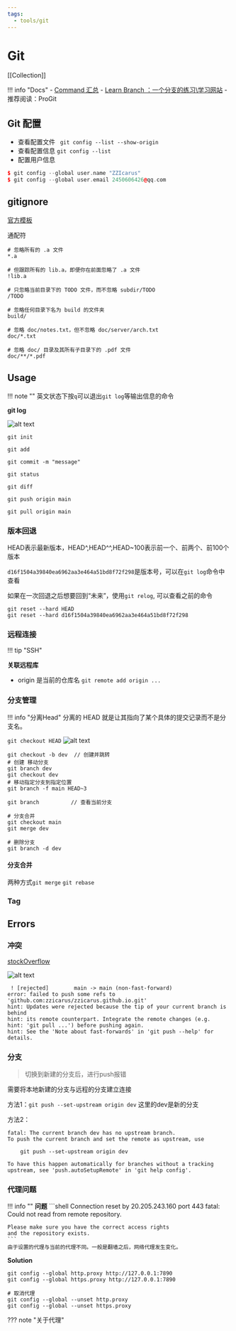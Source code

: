 ```yaml
---
tags:
  - tools/git
---
```


# Git

[[Collection]]

!!! info "Docs"
    - [Command 汇总](https://www.ruanyifeng.com/blog/2015/12/git-cheat-sheet.html)
    - [Learn Branch ：一个分支的练习\学习网站](https://learngitbranching.js.org/?locale=zh_CN)
    - 推荐阅读：ProGit

## Git 配置

- 查看配置文件 ` git config --list --show-origin` 
- 查看配置信息 `git config --list`
- 配置用户信息
```c++
$ git config --global user.name "ZZIcarus"
$ git config --global user.email 2450606426@qq.com
```

## gitignore
[官方模板](https://github.com/github/gitignore)

通配符
```text
# 忽略所有的 .a 文件
*.a

# 但跟踪所有的 lib.a，即便你在前面忽略了 .a 文件
!lib.a

# 只忽略当前目录下的 TODO 文件，而不忽略 subdir/TODO
/TODO

# 忽略任何目录下名为 build 的文件夹
build/

# 忽略 doc/notes.txt，但不忽略 doc/server/arch.txt
doc/*.txt

# 忽略 doc/ 目录及其所有子目录下的 .pdf 文件
doc/**/*.pdf
```

## Usage

!!! note ""
    英文状态下按`q`可以退出`git log`等输出信息的命令

**git log**

![alt text](images/custom-image-2.png)

```shell title='usage'
git init 

git add

git commit -m "message"

git status

git diff

git push origin main

git pull origin main

```

### 版本回退

HEAD表示最新版本，HEAD^,HEAD^^,HEAD~100表示前一个、前两个、前100个版本

`d16f1504a39840ea6962aa3e464a51bd8f72f298`是版本号，可以在`git log`命令中查看

如果在一次回退之后想要回到“未来”，使用`git relog`, 可以查看之前的命令

```shell
git reset --hard HEAD
git reset --hard d16f1504a39840ea6962aa3e464a51bd8f72f298
```

### 远程连接

!!! tip "SSH"
    

**关联远程库**
- origin 是当前的仓库名
`git remote add origin ...`

### 分支管理

!!! info "分离Head"
    分离的 HEAD 就是让其指向了某个具体的提交记录而不是分支名。

`git checkout HEAD`
![alt text](images/custom-image-1.png)
```shell
git checkout -b dev  // 创建并跳转
# 创建 移动分支
git branch dev
git checkout dev
# 移动指定分支到指定位置
git branch -f main HEAD~3

git branch          // 查看当前分支

# 分支合并
git checkout main
git merge dev

# 删除分支
git branch -d dev

```

#### 分支合并

两种方式`git merge` `git rebase`

### Tag

## Errors

### 冲突
[stockOverflow](https://stackoverflow.com/questions/20467179/git-push-rejected-non-fast-forward/20467414#20467414)

![alt text](images/custom-image.png)

```shell
 ! [rejected]        main -> main (non-fast-forward)
error: failed to push some refs to 'github.com:zzicarus/zzicarus.github.io.git'   
hint: Updates were rejected because the tip of your current branch is behind      
hint: its remote counterpart. Integrate the remote changes (e.g.
hint: 'git pull ...') before pushing again.
hint: See the 'Note about fast-forwards' in 'git push --help' for details.  
```

### 分支

> 切换到新建的分支后，进行push报错

需要将本地新建的分支与远程的分支建立连接

方法1：`git push --set-upstream origin dev` 这里的dev是新的分支

方法2： 

```shell
fatal: The current branch dev has no upstream branch.
To push the current branch and set the remote as upstream, use

    git push --set-upstream origin dev

To have this happen automatically for branches without a tracking
upstream, see 'push.autoSetupRemote' in 'git help config'.
```

### 代理问题
!!! info ""
    **问题**
    ```shell
    Connection reset by 20.205.243.160 port 443
    fatal: Could not read from remote repository.

    Please make sure you have the correct access rights
    and the repository exists.
    ```
    由于设置的代理与当前的代理不同。一般是翻墙之后，网络代理发生变化。

**Solution**
```shell
git config --global http.proxy http://127.0.0.1:7890 
git config --global https.proxy http://127.0.0.1:7890

# 取消代理
git config --global --unset http.proxy
git config --global --unset https.proxy
```

??? note "关于代理"
    